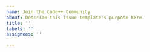 ```yaml
---
name: Join the Code++ Community
about: Describe this issue template's purpose here.
title: ''
labels: ''
assignees: ''

---
```



